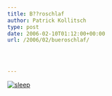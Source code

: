 ```yaml
---
title: B??roschlaf
author: Patrick Kollitsch
type: post
date: 2006-02-10T01:12:00+00:00
url: /2006/02/bueroschlaf/




---
```

[![sleep][1]][2]

 [1]: //static.flickr.com/28/97826899_3a58c817cd.jpg
 [2]: http://www.flickr.com/photos/schreibblogade/97826899/ "sleep"
